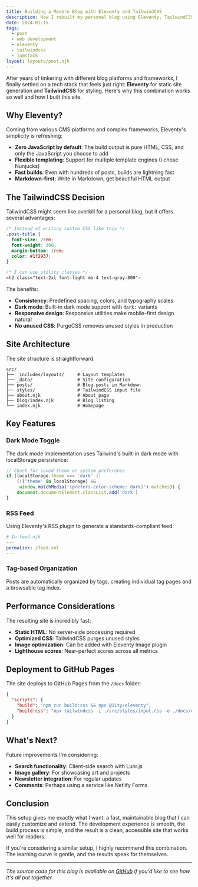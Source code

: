 ```yaml
---
title: Building a Modern Blog with Eleventy and TailwindCSS
description: How I rebuilt my personal blog using Eleventy, TailwindCSS, and modern web development practices for a clean, fast, and maintainable site.
date: 2024-01-15
tags:
  - post
  - web development
  - eleventy
  - tailwindcss
  - jamstack
layout: layouts/post.njk
---
```


After years of tinkering with different blog platforms and frameworks, I finally settled on a tech stack that feels just right: **Eleventy** for static site generation and **TailwindCSS** for styling. Here's why this combination works so well and how I built this site.

## Why Eleventy?

Coming from various CMS platforms and complex frameworks, Eleventy's simplicity is refreshing:

- **Zero JavaScript by default**: The build output is pure HTML, CSS, and only the JavaScript you choose to add
- **Flexible templating**: Support for multiple template engines (I chose Nunjucks)
- **Fast builds**: Even with hundreds of posts, builds are lightning fast
- **Markdown-first**: Write in Markdown, get beautiful HTML output

## The TailwindCSS Decision

TailwindCSS might seem like overkill for a personal blog, but it offers several advantages:

```css
/* Instead of writing custom CSS like this */
.post-title {
  font-size: 2rem;
  font-weight: 300;
  margin-bottom: 1rem;
  color: #1f2937;
}

/* I can use utility classes */
<h2 class="text-2xl font-light mb-4 text-gray-800">
```

The benefits:

- **Consistency**: Predefined spacing, colors, and typography scales
- **Dark mode**: Built-in dark mode support with `dark:` variants
- **Responsive design**: Responsive utilities make mobile-first design natural
- **No unused CSS**: PurgeCSS removes unused styles in production

## Site Architecture

The site structure is straightforward:

```
src/
├── _includes/layouts/     # Layout templates
├── _data/                 # Site configuration
├── posts/                 # Blog posts in Markdown
├── styles/                # TailwindCSS input file
├── about.njk              # About page
├── blog/index.njk         # Blog listing
└── index.njk              # Homepage
```

## Key Features

### Dark Mode Toggle
The dark mode implementation uses Tailwind's built-in dark mode with localStorage persistence:

```javascript
// Check for saved theme or system preference
if (localStorage.theme === 'dark' || 
    (!('theme' in localStorage) && 
     window.matchMedia('(prefers-color-scheme: dark)').matches)) {
    document.documentElement.classList.add('dark')
}
```

### RSS Feed
Using Eleventy's RSS plugin to generate a standards-compliant feed:

```yaml
# In feed.njk
---
permalink: /feed.xml
---
```

### Tag-based Organization
Posts are automatically organized by tags, creating individual tag pages and a browsable tag index.

## Performance Considerations

The resulting site is incredibly fast:

- **Static HTML**: No server-side processing required
- **Optimized CSS**: TailwindCSS purges unused styles
- **Image optimization**: Can be added with Eleventy Image plugin
- **Lighthouse scores**: Near-perfect scores across all metrics

## Deployment to GitHub Pages

The site deploys to GitHub Pages from the `/docs` folder:

```json
{
  "scripts": {
    "build": "npm run build:css && npx @11ty/eleventy",
    "build:css": "npx tailwindcss -i ./src/styles/input.css -o ./docs/css/style.css --minify"
  }
}
```

## What's Next?

Future improvements I'm considering:

- **Search functionality**: Client-side search with Lunr.js
- **Image gallery**: For showcasing art and projects
- **Newsletter integration**: For regular updates
- **Comments**: Perhaps using a service like Netlify Forms

## Conclusion

This setup gives me exactly what I want: a fast, maintainable blog that I can easily customize and extend. The development experience is smooth, the build process is simple, and the result is a clean, accessible site that works well for readers.

If you're considering a similar setup, I highly recommend this combination. The learning curve is gentle, and the results speak for themselves.

---

*The source code for this blog is available on [GitHub](https://github.com/leemac/leemac.github.io) if you'd like to see how it's all put together.* 